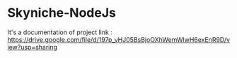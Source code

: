 # Skyniche-NodeJs

It's a documentation of project link : https://drive.google.com/file/d/197p_vHJ05BsBjoOXhWemWlwH6exEnR9D/view?usp=sharing
